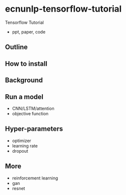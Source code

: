 # ecnunlp-tensorflow-tutorial
Tensorflow Tutorial
- ppt, paper, code

## Outline

## How to install

## Background

## Run a model
  - CNN/LSTM/attention
  - objective function
  
## Hyper-parameters
  - optimizer
  - learning rate
  - dropout
  
## More
  - reinforcement learning
  - gan
  - resnet
